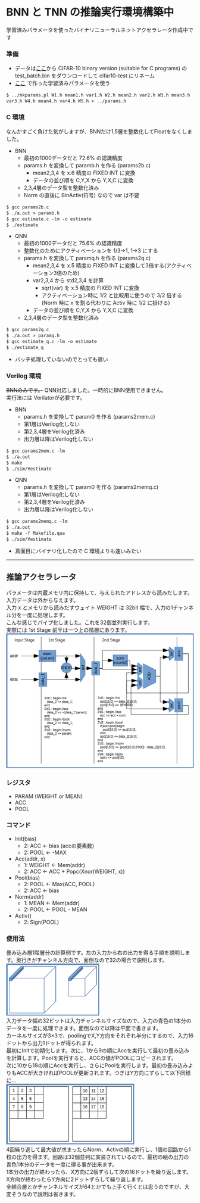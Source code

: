 # BNN と TNN の推論実行環境構築中
学習済みパラメータを使ったバイナリニューラルネットアクセラレータ作成中です
### 準備
- データは[ここ](https://www.cs.toronto.edu/~kriz/cifar.html)から CIFAR-10 binary version (suitable for C programs) の test_batch.bin をダウンロードして cifar10-test にリネーム
- [ここ](https://github.com/tom01h/deep-learning-from-scratch) で作った学習済みパラメータを使う

```
$ ../mkparams.pl W1.h mean1.h var1.h W2.h mean2.h var2.h W3.h mean3.h var3.h W4.h mean4.h var4.h W5.h > ../params.h
```

### C 環境
なんかすごく負けた気がしますが、BNNだけ1,5層を整数化してFloatをなくしました。
- BNN
  - 最初の1000データだと 72.6% の認識精度
  - params.h を変換して paramb.h を作る (params2b.c)
    - mean2,3,4 を x.6 精度の FIXED INT に変換
    - データの並び順を C,Y,X から Y,X,C に変換
  - 2,3,4層のデータ型を整数化済み
  - Norm の直後に BinActiv(符号) なので var は不要

```
$ gcc params2b.c
$ ./a.out > paramb.h
$ gcc estimate.c -lm -o estimate
$ ./estimate
```

- QNN
  - 最初の1000データだと 75.6% の認識精度
  - 整数化のためにアクティベーションを 1/3→1, 1→3 にする
  - params.h を変換して paramq.h を作る (params2q.c)
    - mean2,3,4 を x.5 精度の FIXED INT に変換して3倍する(アクティベーション3倍のため)
    - var2,3,4 から std2,3,4 を計算
      - sqrt(var) を x.5 精度の FIXED INT に変換
      - アクティベーション時に 1/2 と比較用に使うので 3/2 倍する  
          (Norm 時に x を割る代わりに Activ 時に 1/2 に掛ける)
    - データの並び順を C,Y,X から Y,X,C に変換
  - 2,3,4層のデータ型を整数化済み

```
$ gcc params2q.c
$ ./a.out > paramq.h
$ gcc estimate_q.c -lm -o estimate
$ ./estimate_q
  ```

- バッチ処理していないのでとっても遅い

### Verilog 環境
~~BNNのみです。~~ QNN対応しました。一時的にBNN使用できません。  
実行法には Verilatorが必要です。   
- BNN
  - params.h を変換して param0 を作る (params2mem.c)
  - 第1層はVerilog化しない
  - 第2,3,4層をVerilog化済み
  - 出力層以降はVerilog化しない

```
$ gcc params2mem.c -lm
$ ./a.out
$ make
$ ./sim/Vestimate
```

- QNN
  - params.h を変換して param0 を作る (params2memq.c)
  - 第1層はVerilog化しない
  - 第2,3,4層をVerilog化済み
  - 出力層以降はVerilog化しない

```
$ gcc params2memq.c -lm
$ ./a.out
$ make -f Makefile.qua
$ ./sim/Vestimate
```

- 真面目にバイナリ化したので C 環境よりも速いみたい

---

## 推論アクセラレータ
パラメータは内蔵メモリ内に保持して、与えられたアドレスから読みだします。  
入力データは外から与えます。  
入力 x とメモリから読みだすウェイト WEIGHT は 32bit 幅で、入力の1チャンネル分を一度に処理します。  
こんな感じでパイプ化しました。これを32個並列実行します。  
実際には 1st Stage 前半は一つ上の階層にあります。  
![](logic.png)

### レジスタ
- PARAM (WEIGHT or MEAN)
- ACC
- POOL

### コマンド
- Init(bias)
  - 2: ACC ← bias (accの要素数)
  - 2: POOL ← -MAX
- Acc(addr, x)
  - 1: WEIGHT ← Mem(addr)
  - 2: ACC ← ACC + Popc(Xnor(WEIGHT, x))
- Pool(bias)
  - 2: POOL ← Max(ACC, POOL)
  - 2: ACC ← bias
- Norm(addr)
  - 1: MEAN ← Mem(addr)
  - 2: POOL ← POOL - MEAN
- Activ()
  - 2: Sign(POOL)

### 使用法
畳み込み層1階層分の計算例です。左の入力から右の出力を得る手順を説明します。奥行きがチャンネル方向で、面倒なので32の場合で説明します。  
![](block.png)  
入力データ幅の32ビットは入力チャンネルサイズなので、入力の青色の1本分のデータを一度に処理できます。面倒なので以降は平面で書きます。  
カーネルサイズが3×3で、poolingでX,Y方向をそれぞれ半分にするので、入力16ドットから出力1ドットが得られます。  
最初にInitで初期化します。次に、1から9の順にAccを実行して最初の畳み込みを計算します。Poolを実行すると、ACCの値がPOOLにコピーされます。  
次に10から18の順にAccを実行し、さらにPoolを実行します。最初の畳み込みよりもACCが大きければPOOLが更新されます。つぎはY方向にずらして以下同様に…  
![](stride.png)  
4回繰り返して最大値が求まったらNorm、Activの順に実行し、1個の回路から1粒の出力を得ます。回路は32個並列に実装されているので、最初の絵の出力の青色1本分のデータを一度に得る事が出来ます。  
1本分の出力が終わったら、X方向に2個ずらして次の16ドットを繰り返します。X方向が終わったらY方向に2ドットずらして繰り返します。  
全結合層とかチャンネルサイズが64とかでも上手く行くとは思うのですが、大変そうなので説明は省きます。
